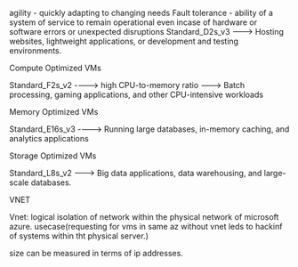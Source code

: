 agility - quickly adapting to changing needs
Fault tolerance - ability of a system of service to remain operational even incase of hardware or software errors or unexpected disruptions
Standard_D2s_v3 ---> Hosting websites, lightweight applications, or development and testing environments.

Compute Optimized VMs

Standard_F2s_v2 ----> high CPU-to-memory ratio ---> Batch processing, gaming applications, and other CPU-intensive workloads

Memory Optimized VMs

Standard_E16s_v3 ----> Running large databases, in-memory caching, and analytics applications

Storage Optimized VMs

Standard_L8s_v2 ---> Big data applications, data warehousing, and large-scale databases.

VNET

Vnet: logical isolation of network within the physical network of microsoft azure. usecase(requesting for vms in same az without vnet leds to hackinf of systems within tht physical server.)


size can be measured in terms of ip addresses.
